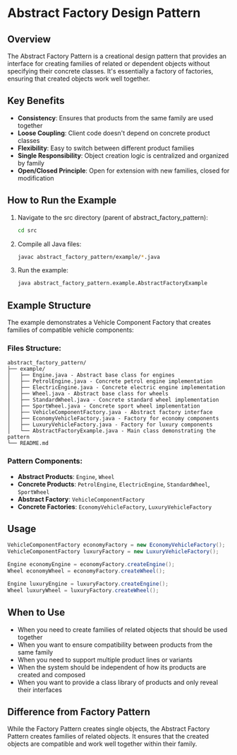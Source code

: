 # Abstract Factory Design Pattern

## Overview

The Abstract Factory Pattern is a creational design pattern that provides an interface for creating families of related or dependent objects without specifying their concrete classes. It's essentially a factory of factories, ensuring that created objects work well together.

## Key Benefits

- **Consistency**: Ensures that products from the same family are used together
- **Loose Coupling**: Client code doesn't depend on concrete product classes
- **Flexibility**: Easy to switch between different product families
- **Single Responsibility**: Object creation logic is centralized and organized by family
- **Open/Closed Principle**: Open for extension with new families, closed for modification

## How to Run the Example

1. Navigate to the src directory (parent of abstract_factory_pattern):
   ```bash
   cd src
   ```

2. Compile all Java files:
   ```bash
   javac abstract_factory_pattern/example/*.java
   ```

3. Run the example:
   ```bash
   java abstract_factory_pattern.example.AbstractFactoryExample
   ```

## Example Structure

The example demonstrates a Vehicle Component Factory that creates families of compatible vehicle components:

### Files Structure:
```
abstract_factory_pattern/
├── example/
│   ├── Engine.java - Abstract base class for engines
│   ├── PetrolEngine.java - Concrete petrol engine implementation
│   ├── ElectricEngine.java - Concrete electric engine implementation
│   ├── Wheel.java - Abstract base class for wheels
│   ├── StandardWheel.java - Concrete standard wheel implementation
│   ├── SportWheel.java - Concrete sport wheel implementation
│   ├── VehicleComponentFactory.java - Abstract factory interface
│   ├── EconomyVehicleFactory.java - Factory for economy components
│   ├── LuxuryVehicleFactory.java - Factory for luxury components
│   └── AbstractFactoryExample.java - Main class demonstrating the pattern
└── README.md
```

### Pattern Components:
- **Abstract Products**: `Engine`, `Wheel`
- **Concrete Products**: `PetrolEngine`, `ElectricEngine`, `StandardWheel`, `SportWheel`
- **Abstract Factory**: `VehicleComponentFactory`
- **Concrete Factories**: `EconomyVehicleFactory`, `LuxuryVehicleFactory`

## Usage

```java
VehicleComponentFactory economyFactory = new EconomyVehicleFactory();
VehicleComponentFactory luxuryFactory = new LuxuryVehicleFactory();

Engine economyEngine = economyFactory.createEngine();    
Wheel economyWheel = economyFactory.createWheel();     

Engine luxuryEngine = luxuryFactory.createEngine();      
Wheel luxuryWheel = luxuryFactory.createWheel();         
```

## When to Use

- When you need to create families of related objects that should be used together
- When you want to ensure compatibility between products from the same family
- When you need to support multiple product lines or variants
- When the system should be independent of how its products are created and composed
- When you want to provide a class library of products and only reveal their interfaces

## Difference from Factory Pattern

While the Factory Pattern creates single objects, the Abstract Factory Pattern creates families of related objects. It ensures that the created objects are compatible and work well together within their family.